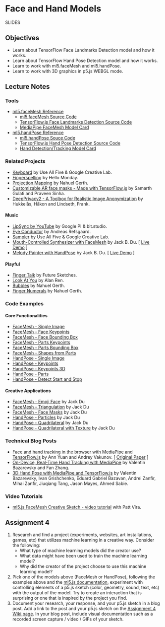 # Face and Hand Models

SLIDES

## Objectives

- Learn about TensorFlow Face Landmarks Detection model and how it works.
- Learn about TensorFlow Hand Pose Detection model and how it works.
- Learn to work with ml5.faceMesh and ml5.handPose.
- Learn to work with 3D graphics in p5.js WEBGL mode.

## Lecture Notes

### Tools

- [ml5.faceMesh Reference](https://docs.ml5js.org/#/reference/facemesh)
  - [ml5.faceMesh Source Code](https://github.com/ml5js/ml5-next-gen/tree/main/src/FaceMesh)
  - [TensorFlow.js Face Landmarks Detection Source Code](https://github.com/tensorflow/tfjs-models/tree/master/face-landmarks-detection)
  - [MediaPipe FaceMesh Model Card](https://drive.google.com/file/d/1VFC_wIpw4O7xBOiTgUldl79d9LA-LsnA/)
- [ml5.handPose Reference](https://docs.ml5js.org/#/reference/handpose)
  - [ml5.handPose Souce Code](https://github.com/ml5js/ml5-next-gen/tree/main/src/HandPose)
  - [TensorFlow.js Hand Pose Detection Source Code](https://github.com/tensorflow/tfjs-models/tree/master/hand-pose-detection)
  - [Hand Detection/Tracking Model Card](https://drive.google.com/file/d/1sv4sSb9BSNVZhLzxXJ0jBv9DqD-4jnAz/)

### Related Projects

- [Keyboard](https://experiments.withgoogle.com/keyboard) by Use All Five & Google Creative Lab.
- [Fingerspelling](https://www.hellomonday.com/work/fingerspelling) by Hello Monday.
- [Projection Mapping](https://www.instagram.com/p/CrLLNzGLcoA/) by Nahuel Gerth.
- [Customizable AR face masks - Made with TensorFlow.js](https://www.youtube.com/watch?v=TpiGFaHC_5U) by Samarth Gulati and Praveen Sinha.
- [DeepPrivacy2 - A Toolbox for Realistic Image Anonymization](https://github.com/hukkelas/deep_privacy2) by Hukkelås, Håkon and Lindseth, Frank.

#### Music

- [LipSync by YouTube](https://experiments.withgoogle.com/lipsync) by Google PI & bit.studio.
- [Eye Conductor](https://www.andreasrefsgaard.dk/projects/eye-conductor/) by Andreas Refsgaard.
- [Sampler](https://experiments.withgoogle.com/sampler) by Use All Five & Google Creative Lab.
- [Mouth-Controlled Synthesizer with FaceMesh](https://www.instagram.com/p/C41i1VQsfs0/) by Jack B. Du. [ [Live Demo](https://editor.p5js.org/jackbdu/full/lNFGj9ENL) ]
- [Melody Painter with HandPose](https://www.instagram.com/p/C4WozrtsZ4r/) by Jack B. Du. [ [Live Demo](https://editor.p5js.org/jackbdu/full/jIvzImJMb) ]

#### Playful

- [Finger Talk](https://www.media.mit.edu/projects/finger-talk/overview/) by Future Sketches.
- [Look At You](https://itp.alan.ooo/classes/ml4w/look-at-you) by Alan Ren.
- [Bubbles](https://www.instagram.com/p/C6S5BHPCGu3/) by Nahuel Gerth.
- [Finger Numerals](https://www.instagram.com/p/CsBMOvUL4CP/) by Nahuel Gerth.

### Code Examples

#### Core Functionalities

- [FaceMesh - Single Image](https://editor.p5js.org/ml5/sketches/lqQZrDJHF)
- [FaceMesh - Face Keypoints](https://editor.p5js.org/ml5/sketches/lCurUW1TT)
- [FaceMesh - Face Bounding Box](https://editor.p5js.org/ml5/sketches/fMCIspRD7_)
- [FaceMesh - Parts Keypoints](https://editor.p5js.org/ml5/sketches/EjynWxazD4)
- [FaceMesh - Parts Bounding Box](https://editor.p5js.org/ml5/sketches/F9jRILxn2)
- [FaceMesh - Shapes from Parts](https://editor.p5js.org/ml5/sketches/6qj0M3ElM)
- [HandPose - Single Image](https://editor.p5js.org/ml5/sketches/8VK_l3XwE)
- [HandPose - Keypoints](https://editor.p5js.org/ml5/sketches/QGH3dwJ1A)
- [HandPose - Keypoints 3D](https://editor.p5js.org/jackbdu/sketches/DZoGg02Sx)
- [HandPose - Parts](https://editor.p5js.org/ml5/sketches/DNbSiIYKB)
- [HandPose - Detect Start and Stop](https://editor.p5js.org/ml5/sketches/W9vFFT5RM)

#### Creative Applications

- [FaceMesh - Emoji Face](https://editor.p5js.org/jackbdu/sketches/yZaBHBH6S) by Jack Du
- [FaceMesh - Triangulation](https://editor.p5js.org/jackbdu/sketches/J_NYWKtT7) by Jack Du
- [FaceMesh - Face Masks](https://editor.p5js.org/jackbdu/sketches/O6BB8iRHv) by Jack Du
- [HandPose - Particles](https://editor.p5js.org/jackbdu/sketches/4Pd5XgWtC) by Jack Du
- [HandPose - Quadrilateral](https://editor.p5js.org/jackbdu/sketches/s3uqE-9fA) by Jack Du
- [HandPose - Quadrilateral with Texture](https://editor.p5js.org/jackbdu/sketches/JwMBQyES3) by Jack Du

### Technical Blog Posts

- [Face and hand tracking in the browser with MediaPipe and TensorFlow.js](https://blog.tensorflow.org/2020/03/face-and-hand-tracking-in-browser-with-mediapipe-and-tensorflowjs.html) by Ann Yuan and Andrey Vakunov. [ [Original Paper](https://arxiv.org/pdf/1907.06724) ]
- [On-Device, Real-Time Hand Tracking with MediaPipe](https://research.google/blog/on-device-real-time-hand-tracking-with-mediapipe/) by Valentin Bazarevsky and Fan Zhang.
- [3D Hand Pose with MediaPipe and TensorFlow.js](https://blog.tensorflow.org/2021/11/3D-handpose.html) by Valentin Bazarevsky, Ivan Grishchenko, Eduard Gabriel Bazavan, Andrei Zanfir, Mihai Zanfir, Jiuqiang Tang, Jason Mayes, Ahmed Sabie.

### Video Tutorials

- [ml5.js FaceMesh Creative Sketch - video tutorial](https://www.youtube.com/watch?v=2h8VArJ3gnQ) with Patt Vira.

## Assignment 4

1. Research and find a project (experiments, websites, art installations, games, etc) that utilizes machine learning in a creative way. Consider the following:
   - What type of machine learning models did the creator use?
   - What data might have been used to train the machine learning model?
   - Why did the creator of the project choose to use this machine learning model?
2. Pick one of the models above (FaceMesh or HandPose), following the examples above and the [ml5.js documentation](https://docs.ml5js.org/), experiment with controlling elements of a p5.js sketch (color, geometry, sound, text, etc) with the output of the model. Try to create an interaction that is surprising or one that is inspired by the project you find.
3. Document your research, your response, and your p5.js sketch in a blog post. Add a link to the post and your p5.js sketch on the [Assignment 4 Wiki page](https://github.com/ml5js/Intro-ML-Arts-IMA-F24/wiki/Assignment-4). In your blog post, include visual documentation such as a recorded screen capture / video / GIFs of your sketch.

